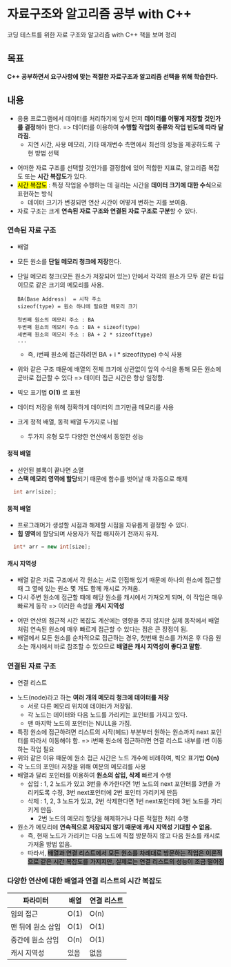 # 자료구조와 알고리즘 공부 with C++

코딩 테스트를 위한 자료 구조와 알고리즘 with C++ 책을 보며 정리

## 목표

**C++ 공부하면서 요구사항에 맞는 적절한 자료구조과 알고리즘 선택을 위해 학습한다.**

## 내용

- 응용 프로그램에서 데이터를 처리하기에 앞서 먼저 **데이터를 어떻게 저장할 것인가를 결정**해야 한다. => 데이터를 이용하여 **수행할 작업의 종류와 작업 빈도에 따라 달라짐.**
  - 지연 시간, 사용 메모리, 기타 매개변수 측면에서 최선의 성능을 제공하도록 구현 방법 선택

* 어떠한 자료 구조를 선택할 것인가를 결정함에 있어 적합한 지표로, 알고리즘 복잡도 또는 **시간 복잡도**가 있다.
* <span style="background-color: yellow; color: black;">시간 복잡도</span> : 특정 작업을 수행하는 데 걸리는 시간을 **데이터 크기에 대한 수식**으로 표현하는 방식
  - 데이터 크기가 변경되면 연산 시간이 어떻게 변하는 지를 보여줌.
* 자료 구조는 크게 **연속된 자료 구조와 연결된 자료 구조로 구분**할 수 있다.

### 연속된 자료 구조

- 배열

* 모든 원소를 **단일 메모리 청크에 저장**한다.
* 단일 메모리 청크(모든 원소가 저장되어 있는) 안에서 각각의 원소가 모두 같은 타입이므로 같은 크기의 메모리를 사용.

  ```
  BA(Base Address)  = 시작 주소
  sizeof(type) = 원소 하나에 필요한 메모리 크기

  첫번째 원소의 메모리 주소 : BA
  두번째 원소의 메모리 주소 : BA + sizeof(type)
  세번째 원소의 메모리 주소 : BA + 2 * sizeof(type)
  ...
  ```

  - 즉, i번째 원소에 접근하려면 BA + i \* sizeof(type) 수식 사용

* 위와 같은 구조 때문에 배열의 전체 크기에 상관없이 앞의 수식을 통해 모든 원소에 곧바로 접근할 수 있다 => 데이터 접근 시간은 항상 일정함.
* 빅오 표기법 **O(1)** 로 표현
* 데이터 저장을 위해 정확하게 데이터의 크기만큼 메모리를 사용
* 크게 정적 배열, 동적 배열 두가지로 나뉨
  - 두가지 유형 모두 다양한 연산에서 동일한 성능

#### 정적 배열

- 선언된 블록이 끝나면 소멸
- **스택 메모리 영역에 할당**되기 때문에 함수를 벗어날 때 자동으로 해제

```C++
  int arr[size];
```

#### 동적 배열

- 프로그래머가 생성할 시점과 해제할 시점을 자유롭게 결정할 수 있다.
- **힙 영역**에 할당되며 사용자가 직접 해지하기 전까지 유지.

```C++
  int* arr = new int[size];
```

#### 캐시 지역성

- 배열 같은 자료 구조에서 각 원소는 서로 인접해 있기 때문에 하나의 원소에 접근할 때 그 옆에 있는 원소 몇 개도 함께 캐시로 가져옴.
- 다시 주변 원소에 접근할 때에 해당 원소를 캐시에서 가져오게 되며, 이 작업은 매우 빠르게 동작 => 이러한 속성을 **캐시 지역성**

* 어떤 연산의 점근적 시간 복잡도 계산에는 영향을 주지 않지만 실제 동작에서 배열처럼 연속된 원소에 매우 빠르게 접근할 수 있다는 점은 큰 장점이 됨.
* 배열에서 모든 원소를 순차적으로 접근하는 경우, 첫번째 원소를 가져온 후 다음 원소는 캐시에서 바로 참조할 수 있으므로 **배열은 캐시 지역성이 좋다고 말함.**

### 연결된 자료 구조

- 연결 리스트

* 노드(node)라고 하는 **여러 개의 메모리 청크에 데이터를 저장**
  - 서로 다른 메모리 위치에 데이터가 저장됨.
  * 각 노드는 데이터와 다음 노드를 가리키는 포인터를 가지고 있다.
  * 맨 마지막 노드의 포인터는 NULL을 가짐.
* 특정 원소에 접근하려면 리스트의 시작(헤드) 부분부터 원하는 원소까지 next 포인터를 따라서 이동해야 함. => i번째 원소에 접근하려면 연결 리스트 내부를 i번 이동하는 작업 필요
* 위와 같은 이유 때문에 원소 접근 시간은 노드 개수에 비례하여, 빅오 표기법 **O(n)**
* 각 노드의 포인터 저장을 위해 여분의 메모리를 사용
* 배열과 달리 포인터를 이용하여 **원소의 삽입, 삭제** 빠르게 수행
  - 삽입 : 1, 2 노드가 있고 3번을 추가한다면 1번 노드의 next 포인터를 3번을 가리키도록 수정, 3번 next포인터에 2번 포인터 가리키게 만듬
  - 삭제 : 1, 2, 3 노드가 있고, 2번 삭제한다면 1번 next포인터에 3번 노드를 가리키게 만듬.
    - 2번 노드의 메모리 할당을 해제하거나 다른 적절한 처리 수행
* 원소가 메모리에 **연속적으로 저장되지 않기 때문에 캐시 지역성
  기대할 수 없음.**
  - 즉, 현재 노드가 가리키는 다음 노드에 직접 방문하지 않고 다음 원소를 캐시로 가져올 방법 없음.
  - 따라서, <span style="background-color: gray; color: black;">배열과 연결 리스트에서 모든 원소를 차례대로 방문하는 작업은 이론적으로 같은 시간 복잡도를 가지지만, 실제로는 연결 리스트의 성능이 조금 떨어짐</span>

### 다양한 연산에 대한 배열과 연결 리스트의 시간 복잡도

<table>
<thead>
    <th>파라미터</th>
    <th>배열</th>
    <th>연결 리스트</th>
</thead>
<tbody>
    <tr>
        <td>임의 접근</td>
        <td>O(1)</td>
        <td>O(n)</td>
    </tr>
    <tr>
        <td>맨 뒤에 원소 삽입</td>
        <td>O(1)</td>
        <td>O(1)</td>
    </tr>
    <tr>
        <td>중간에 원소 삽입</td>
        <td>O(n)</td>
        <td>O(1)</td>
    </tr>
    <tr>
        <td>캐시 지역성</td>
        <td>있음</td>
        <td>없음</td>
    </tr>
</tbody>
</table>
